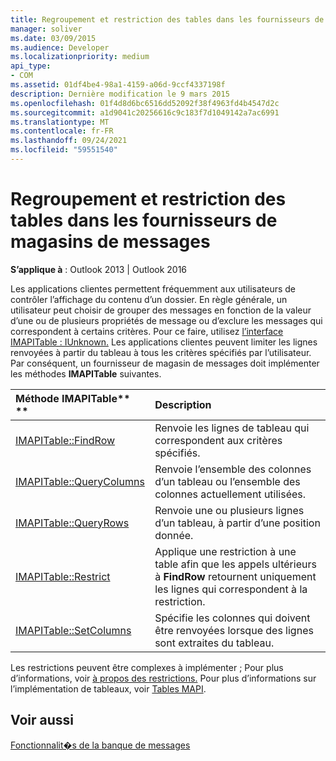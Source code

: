 ```yaml
---
title: Regroupement et restriction des tables dans les fournisseurs de magasins de messages
manager: soliver
ms.date: 03/09/2015
ms.audience: Developer
ms.localizationpriority: medium
api_type:
- COM
ms.assetid: 01df4be4-98a1-4159-a06d-9ccf4337198f
description: Dernière modification le 9 mars 2015
ms.openlocfilehash: 01f4d8d6bc6516dd52092f38f4963fd4b4547d2c
ms.sourcegitcommit: a1d9041c20256616c9c183f7d1049142a7ac6991
ms.translationtype: MT
ms.contentlocale: fr-FR
ms.lasthandoff: 09/24/2021
ms.locfileid: "59551540"
---
```

# <a name="grouping-and-restricting-tables-in-message-store-providers"></a>Regroupement et restriction des tables dans les fournisseurs de magasins de messages

  
  
**S’applique à** : Outlook 2013 | Outlook 2016 
  
Les applications clientes permettent fréquemment aux utilisateurs de contrôler l’affichage du contenu d’un dossier. En règle générale, un utilisateur peut choisir de grouper des messages en fonction de la valeur d’une ou de plusieurs propriétés de message ou d’exclure les messages qui correspondent à certains critères. Pour ce faire, utilisez [l’interface IMAPITable : IUnknown.](imapitableiunknown.md) Les applications clientes peuvent limiter les lignes renvoyées à partir du tableau à tous les critères spécifiés par l’utilisateur. Par conséquent, un fournisseur de magasin de messages doit implémenter les méthodes **IMAPITable** suivantes. 
  
|Méthode IMAPITable** **|**Description**|
|:-----|:-----|
|[IMAPITable::FindRow](imapitable-findrow.md) <br/> |Renvoie les lignes de tableau qui correspondent aux critères spécifiés.  <br/> |
|[IMAPITable::QueryColumns](imapitable-querycolumns.md) <br/> |Renvoie l’ensemble des colonnes d’un tableau ou l’ensemble des colonnes actuellement utilisées.  <br/> |
|[IMAPITable::QueryRows](imapitable-queryrows.md) <br/> |Renvoie une ou plusieurs lignes d’un tableau, à partir d’une position donnée.  <br/> |
|[IMAPITable::Restrict](imapitable-restrict.md) <br/> |Applique une restriction à une table afin que les appels ultérieurs à **FindRow** retournent uniquement les lignes qui correspondent à la restriction.  <br/> |
|[IMAPITable::SetColumns](imapitable-setcolumns.md) <br/> |Spécifie les colonnes qui doivent être renvoyées lorsque des lignes sont extraites du tableau.  <br/> |
   
Les restrictions peuvent être complexes à implémenter ; Pour plus d’informations, voir [à propos des restrictions.](about-restrictions.md) Pour plus d’informations sur l’implémentation de tableaux, voir [Tables MAPI](mapi-tables.md).
  
## <a name="see-also"></a>Voir aussi



[Fonctionnalit�s de la banque de messages](message-store-features.md)

